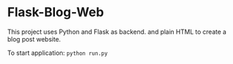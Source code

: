 # Flask-Blog-Web
This project uses Python and Flask as backend. and plain HTML to create a blog post website.

To start application:
```python run.py```
